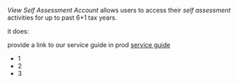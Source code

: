 *View Self Assessment Account* allows users to access their *self assessment* activities for up to past 6+1 tax years.

it does:
 

provide a link to our service guide in prod [service guide]()
- 1
- 2
- 3